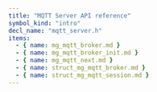 ```yaml
---
title: "MQTT Server API reference"
symbol_kind: "intro"
decl_name: "mqtt_server.h"
items:
  - { name: mg_mqtt_broker.md }
  - { name: mg_mqtt_broker_init.md }
  - { name: mg_mqtt_next.md }
  - { name: struct_mg_mqtt_broker.md }
  - { name: struct_mg_mqtt_session.md }
---
```




